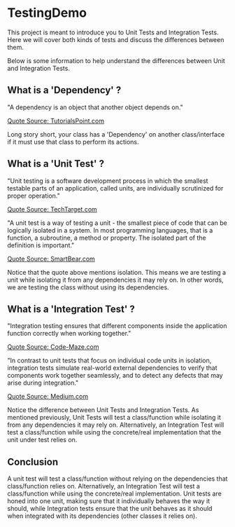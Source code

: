 
# TestingDemo

This project is meant to introduce you to Unit Tests and Integration Tests. Here we will cover both kinds of tests and discuss the differences between them.

Below is some information to help understand the differences between Unit and Integration Tests.

## What is a 'Dependency' ?

"A dependency is an object that another object depends on."

[Quote Source: TutorialsPoint.com](https://www.tutorialspoint.com/explain-dependency-injection-in-chash#:~:text=Explain%20dependency%20injection%20in%20C%23&text=A%20dependency%20is%20an%20object,it%20construct%20the%20objects%20themselves.)

Long story short, your class has a 'Dependency' on another class/interface if it must use that class to perform its actions.

## What is a 'Unit Test' ?

"Unit testing is a software development process in which the smallest testable parts of an application, called units, are individually scrutinized for proper operation."

[Quote Source: TechTarget.com](https://www.techtarget.com/searchsoftwarequality/definition/unit-testing)

"A unit test is a way of testing a unit - the smallest piece of code that can be logically isolated in a system. In most programming languages, that is a function, a subroutine, a method or property. The isolated part of the definition is important."

[Quote Source: SmartBear.com](https://smartbear.com/learn/automated-testing/what-is-unit-testing/)

Notice that the quote above mentions isolation. This means we are testing a unit while isolating it from any dependencies it may rely on. In other words, we are testing the class without using its dependencies.

## What is a 'Integration Test' ?

"Integration testing ensures that different components inside the application function correctly when working together."

[Quote Source: Code-Maze.com](https://code-maze.com/aspnet-core-integration-testing/)

"In contrast to unit tests that focus on individual code units in isolation, integration tests simulate real-world external dependencies to verify that components work together seamlessly, and to detect any defects that may arise during integration."

[Quote Source: Medium.com](https://medium.com/@samuilovas/c-integration-tests-with-code-examples-505c9baaa02f)

Notice the difference between Unit Tests and Integration Tests. As mentioned previously, Unit Tests will test a class/function while isolating it from any dependencies it may rely on. Alternatively, an Integration Test will test a class/function while using the concrete/real implementation that the unit under test relies on.

## Conclusion

A unit test will test a class/function without relying on the dependencies that class/function relies on. Alternatively, an Integration Test will test a class/function while using the concrete/real implementation. Unit tests are honed into one unit, making sure that it individually behaves the way it should, while Integration tests ensure that the unit behaves as it should when integrated with its dependencies (other classes it relies on).
